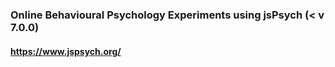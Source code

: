 ### Online Behavioural Psychology Experiments using jsPsych (< v 7.0.0) 
#### https://www.jspsych.org/
